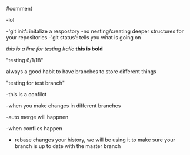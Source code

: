 #comment

-lol

-'git init': initalize a respostory
    -no nesting/creating deeper structures for your repositories
-'git status': tells you what is going on

*this is a line for testing*
*Italic* **this is bold**

"testing 6/1/18"

always a good habit to have branches to store different things

"testing for test branch"

-this is a confilct

-when you make changes in different branches

-auto merge will happnen

-when conflics happen

- rebase changes your history, we will be using it to make sure your 
branch is up to date with the master branch
